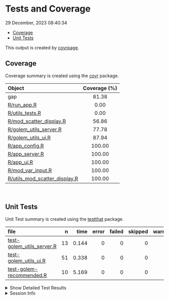 Tests and Coverage
================
29 December, 2023 08:40:34

- [Coverage](#coverage)
- [Unit Tests](#unit-tests)

This output is created by
[covrpage](https://github.com/yonicd/covrpage).

## Coverage

Coverage summary is created using the
[covr](https://github.com/r-lib/covr) package.

| Object                                                            | Coverage (%) |
|:------------------------------------------------------------------|:------------:|
| gap                                                               |    81.38     |
| [R/run_app.R](../R/run_app.R)                                     |     0.00     |
| [R/utils_tests.R](../R/utils_tests.R)                             |     0.00     |
| [R/mod_scatter_display.R](../R/mod_scatter_display.R)             |    56.86     |
| [R/golem_utils_server.R](../R/golem_utils_server.R)               |    77.78     |
| [R/golem_utils_ui.R](../R/golem_utils_ui.R)                       |    87.94     |
| [R/app_config.R](../R/app_config.R)                               |    100.00    |
| [R/app_server.R](../R/app_server.R)                               |    100.00    |
| [R/app_ui.R](../R/app_ui.R)                                       |    100.00    |
| [R/mod_var_input.R](../R/mod_var_input.R)                         |    100.00    |
| [R/utils_mod_scatter_display.R](../R/utils_mod_scatter_display.R) |    100.00    |

<br>

## Unit Tests

Unit Test summary is created using the
[testthat](https://github.com/r-lib/testthat) package.

| file                                                            |   n |  time | error | failed | skipped | warning |
|:----------------------------------------------------------------|----:|------:|------:|-------:|--------:|--------:|
| [test-golem_utils_server.R](testthat/test-golem_utils_server.R) |  13 | 0.144 |     0 |      0 |       0 |       0 |
| [test-golem_utils_ui.R](testthat/test-golem_utils_ui.R)         |  51 | 0.338 |     0 |      0 |       0 |       0 |
| [test-golem-recommended.R](testthat/test-golem-recommended.R)   |  10 | 5.169 |     0 |      0 |       0 |       0 |

<details closed>
<summary>
Show Detailed Test Results
</summary>

| file                                                                    | context            | test                           | status |   n |  time |
|:------------------------------------------------------------------------|:-------------------|:-------------------------------|:-------|----:|------:|
| [test-golem_utils_server.R](testthat/test-golem_utils_server.R#L2)      | golem_utils_server | not_in works                   | PASS   |   2 | 0.021 |
| [test-golem_utils_server.R](testthat/test-golem_utils_server.R#L7)      | golem_utils_server | not_null works                 | PASS   |   2 | 0.024 |
| [test-golem_utils_server.R](testthat/test-golem_utils_server.R#L12)     | golem_utils_server | not_na works                   | PASS   |   2 | 0.023 |
| [test-golem_utils_server.R](testthat/test-golem_utils_server.R#L17_L22) | golem_utils_server | drop_nulls works               | PASS   |   1 | 0.013 |
| [test-golem_utils_server.R](testthat/test-golem_utils_server.R#L26_L29) | golem_utils_server | %\|\|% works                   | PASS   |   2 | 0.022 |
| [test-golem_utils_server.R](testthat/test-golem_utils_server.R#L37_L40) | golem_utils_server | %\|NA\|% works                 | PASS   |   2 | 0.020 |
| [test-golem_utils_server.R](testthat/test-golem_utils_server.R#L48_L50) | golem_utils_server | rv and rvtl work               | PASS   |   2 | 0.021 |
| [test-golem_utils_ui.R](testthat/test-golem_utils_ui.R#L2)              | golem_utils_ui     | Test with_red_star works       | PASS   |   2 | 0.018 |
| [test-golem_utils_ui.R](testthat/test-golem_utils_ui.R#L10)             | golem_utils_ui     | Test list_to_li works          | PASS   |   3 | 0.027 |
| [test-golem_utils_ui.R](testthat/test-golem_utils_ui.R#L22_L28)         | golem_utils_ui     | Test list_to_p works           | PASS   |   3 | 0.025 |
| [test-golem_utils_ui.R](testthat/test-golem_utils_ui.R#L53)             | golem_utils_ui     | Test named_to_li works         | PASS   |   3 | 0.053 |
| [test-golem_utils_ui.R](testthat/test-golem_utils_ui.R#L66)             | golem_utils_ui     | Test tagRemoveAttributes works | PASS   |   4 | 0.023 |
| [test-golem_utils_ui.R](testthat/test-golem_utils_ui.R#L82)             | golem_utils_ui     | Test undisplay works           | PASS   |   8 | 0.041 |
| [test-golem_utils_ui.R](testthat/test-golem_utils_ui.R#L110)            | golem_utils_ui     | Test display works             | PASS   |   4 | 0.021 |
| [test-golem_utils_ui.R](testthat/test-golem_utils_ui.R#L124)            | golem_utils_ui     | Test jq_hide works             | PASS   |   2 | 0.014 |
| [test-golem_utils_ui.R](testthat/test-golem_utils_ui.R#L132)            | golem_utils_ui     | Test rep_br works              | PASS   |   2 | 0.012 |
| [test-golem_utils_ui.R](testthat/test-golem_utils_ui.R#L140)            | golem_utils_ui     | Test enurl works               | PASS   |   2 | 0.014 |
| [test-golem_utils_ui.R](testthat/test-golem_utils_ui.R#L148)            | golem_utils_ui     | Test columns wrappers works    | PASS   |  16 | 0.076 |
| [test-golem_utils_ui.R](testthat/test-golem_utils_ui.R#L172)            | golem_utils_ui     | Test make_action_button works  | PASS   |   2 | 0.014 |
| [test-golem-recommended.R](testthat/test-golem-recommended.R#L3)        | golem-recommended  | app ui                         | PASS   |   2 | 0.031 |
| [test-golem-recommended.R](testthat/test-golem-recommended.R#L13)       | golem-recommended  | app server                     | PASS   |   4 | 0.025 |
| [test-golem-recommended.R](testthat/test-golem-recommended.R#L22_L24)   | golem-recommended  | app_sys works                  | PASS   |   1 | 0.012 |
| [test-golem-recommended.R](testthat/test-golem-recommended.R#L31_L37)   | golem-recommended  | golem-config works             | PASS   |   2 | 0.032 |
| [test-golem-recommended.R](testthat/test-golem-recommended.R#L66)       | golem-recommended  | app launches                   | PASS   |   1 | 5.069 |

</details>
<details>
<summary>
Session Info
</summary>

| Field    | Value                          |
|:---------|:-------------------------------|
| Version  | R version 4.3.2 (2023-10-31)   |
| Platform | x86_64-apple-darwin20 (64-bit) |
| Running  | macOS Sonoma 14.2.1            |
| Language | en_US                          |
| Timezone | America/Phoenix                |

| Package  | Version    |
|:---------|:-----------|
| testthat | 3.2.1.9000 |
| covr     | 3.6.4      |
| covrpage | 0.2        |

</details>
<!--- Final Status : pass --->
